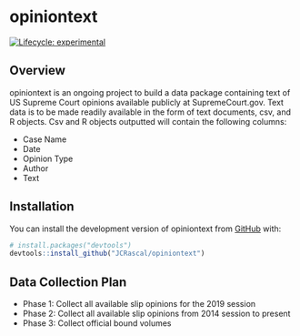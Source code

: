 
<!-- README.md is generated from README.Rmd. Please edit that file -->

# opiniontext

<!-- badges: start -->

[![Lifecycle:
experimental](https://img.shields.io/badge/lifecycle-experimental-orange.svg)](https://www.tidyverse.org/lifecycle/#experimental)
<!-- badges: end -->

## Overview

opiniontext is an ongoing project to build a data package containing
text of US Supreme Court opinions available publicly at
SupremeCourt.gov. Text data is to be made readily available in the form
of text documents, csv, and R objects. Csv and R objects outputted will
contain the following columns:

  - Case Name
  - Date
  - Opinion Type
  - Author
  - Text

## Installation

You can install the development version of opiniontext from
[GitHub](https://github.com/) with:

``` r
# install.packages("devtools")
devtools::install_github("JCRascal/opiniontext")
```

## Data Collection Plan

  - Phase 1: Collect all available slip opinions for the 2019 session
  - Phase 2: Collect all available slip opinions from 2014 session to
    present
  - Phase 3: Collect official bound volumes
